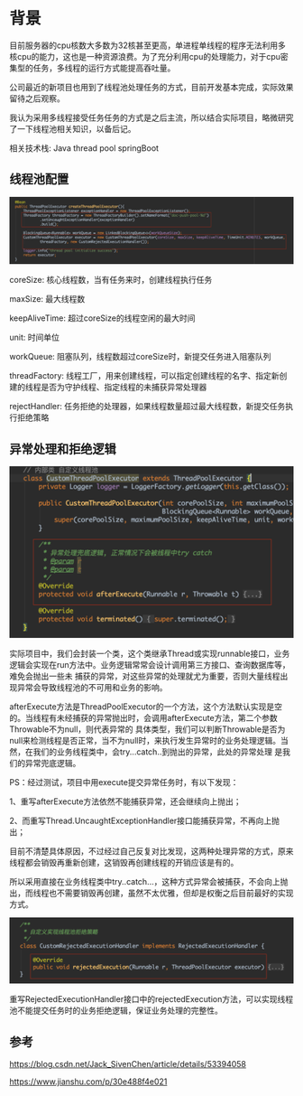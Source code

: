 # 背景
目前服务器的cpu核数大多数为32核甚至更高，单进程单线程的程序无法利用多核cpu的能力，这也是一种资源浪费。为了充分利用cpu的处理能力，对于cpu密集型的任务，多线程的运行方式能提高吞吐量。

公司最近的新项目也用到了线程池处理任务的方式，目前开发基本完成，实际效果留待之后观察。

我认为采用多线程接受任务任务的方式是之后主流，所以结合实际项目，略微研究了一下线程池相关知识，以备后记。

相关技术栈: Java thread pool springBoot

## 线程池配置

![](../assets/images/20200530/001.png)

coreSize: 核心线程数，当有任务来时，创建线程执行任务

maxSize: 最大线程数

keepAliveTime: 超过coreSize的线程空闲的最大时间

unit: 时间单位

workQueue: 阻塞队列，线程数超过coreSize时，新提交任务进入阻塞队列

threadFactory: 线程工厂，用来创建线程，可以指定创建线程的名字、指定新创建的线程是否为守护线程、指定线程的未捕获异常处理器

rejectHandler: 任务拒绝的处理器，如果线程数量超过最大线程数，新提交任务执行拒绝策略

## 异常处理和拒绝逻辑

![](../assets/images/20200530/002.png)

实际项目中，我们会封装一个类，这个类继承Thread或实现runnable接口，业务逻辑会实现在run方法中。业务逻辑常常会设计调用第三方接口、查询数据库等，难免会抛出一些未
捕获的异常，对这些异常的处理就尤为重要，否则大量线程出现异常会导致线程池的不可用和业务的影响。

afterExecute方法是ThreadPoolExecutor的一个方法，这个方法默认实现是空的。当线程有未经捕获的异常抛出时，会调用afterExecute方法，第二个参数Throwable不为null，则代表异常的
具体类型，我们可以判断Throwable是否为null来检测线程是否正常，当不为null时，来执行发生异常时的业务处理逻辑。当然，在我们的业务线程类中，会try...catch..到抛出的异常，此处的异常处理
是我们的异常兜底逻辑。

PS：经过测试，项目中用execute提交异常任务时，有以下发现：

1、重写afterExecute方法依然不能捕获异常，还会继续向上抛出；

2、而重写Thread.UncaughtExceptionHandler接口能捕获异常，不再向上抛出；

目前不清楚具体原因，不过经过自己反复对比发现，这两种处理异常的方式，原来线程都会销毁再重新创建，这销毁再创建线程的开销应该是有的。

所以采用直接在业务线程类中try..catch...，这种方式异常会被捕获，不会向上抛出，而线程也不需要销毁再创建，虽然不太优雅，但却是权衡之后目前最好的实现方式。

![](../assets/images/20200530/003.png)

重写RejectedExecutionHandler接口中的rejectedExecution方法，可以实现线程池不能提交任务时的业务拒绝逻辑，保证业务处理的完整性。

## 参考

https://blog.csdn.net/Jack_SivenChen/article/details/53394058

https://www.jianshu.com/p/30e488f4e021